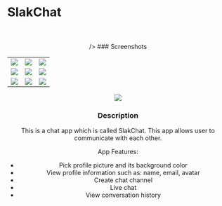 <h1> SlakChat </h1> 
<br>

<div align="center">
<br>
/>
### Screenshots

<table align="center" border="0">

<tr>
<td> <img src="https://i.imgur.com/PvYiyI8.png"> </td>
<td> <img src="https://i.imgur.com/ORn9p8g.png"> </td>
<td> <img src="https://i.imgur.com/2GoMHmo.png"> </td>
</tr>

<tr>
<td> <img src="https://i.imgur.com/aFVV1xS.png"> </td>
<td> <img src="https://i.imgur.com/IVjEIaj.png"> </td>
<td> <img src="https://i.imgur.com/yp5fgND.png"> </td>
</tr>

<tr>
<td> <img src="https://i.imgur.com/WzVOVdK.png"> </td>
<td> <img src="https://i.imgur.com/KofrpnM.png"> </td>
<td> <img src="https://i.imgur.com/WdcaiyW.png"> </td>
</tr>

</table>
<tr>
<td> <img src="https://i.imgur.com/prteUPa.jpg"> </td>
</tr>
</table>

### Description

This is a chat app which is called SlakChat. This app allows user to communicate with each other.

App Features:

* Pick profile picture and its background color
* View profile information such as: name, email, avatar 
* Create chat channel
* Live chat
* View conversation history

